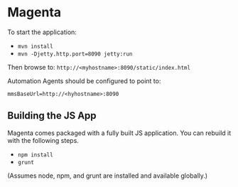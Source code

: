 Magenta
=======

To start the application:
* `mvn install`
* `mvn -Djetty.http.port=8090 jetty:run`

Then browse to: `http://<myhostname>:8090/static/index.html`

Automation Agents should be configured to point to:
```
mmsBaseUrl=http://<hyhostname>:8090
```


Building the JS App
-------------------

Magenta comes packaged with a fully built JS application.
You can rebuild it with the following steps.

* `npm install`
* `grunt`

(Assumes node, npm, and grunt are installed and available globally.)
